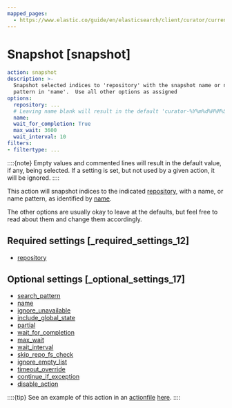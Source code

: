 ```yaml
---
mapped_pages:
  - https://www.elastic.co/guide/en/elasticsearch/client/curator/current/snapshot.html
---
```


# Snapshot [snapshot]

```yaml
action: snapshot
description: >-
  Snapshot selected indices to 'repository' with the snapshot name or name
  pattern in 'name'.  Use all other options as assigned
options:
  repository: ...
  # Leaving name blank will result in the default 'curator-%Y%m%d%H%M%S'
  name:
  wait_for_completion: True
  max_wait: 3600
  wait_interval: 10
filters:
- filtertype: ...
```

::::{note}
Empty values and commented lines will result in the default value, if any, being selected.  If a setting is set, but not used by a given action, it will be ignored.
::::


This action will snapshot indices to the indicated [repository](/reference/option_repository.md), with a name, or name pattern, as identified by [name](/reference/option_name.md).

The other options are usually okay to leave at the defaults, but feel free to read about them and change them accordingly.

## Required settings [_required_settings_12]

* [repository](/reference/option_repository.md)


## Optional settings [_optional_settings_17]

* [search_pattern](/reference/option_search_pattern.md)
* [name](/reference/option_name.md)
* [ignore_unavailable](/reference/option_ignore.md)
* [include_global_state](/reference/option_include_gs.md)
* [partial](/reference/option_partial.md)
* [wait_for_completion](/reference/option_wfc.md)
* [max_wait](/reference/option_max_wait.md)
* [wait_interval](/reference/option_wait_interval.md)
* [skip_repo_fs_check](/reference/option_skip_fsck.md)
* [ignore_empty_list](/reference/option_ignore_empty.md)
* [timeout_override](/reference/option_timeout_override.md)
* [continue_if_exception](/reference/option_continue.md)
* [disable_action](/reference/option_disable.md)

::::{tip}
See an example of this action in an [actionfile](/reference/actionfile.md) [here](/reference/ex_snapshot.md).
::::



